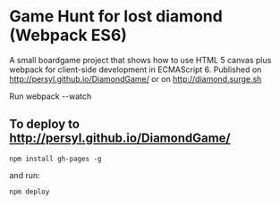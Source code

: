 # Game Hunt for lost diamond (Webpack ES6)

A small boardgame project that shows how to use HTML 5 canvas plus webpack for client-side development in ECMAScript 6.
Published on http://persyl.github.io/DiamondGame/ or on http://diamond.surge.sh

Run webpack --watch

## To deploy to http://persyl.github.io/DiamondGame/
```
npm install gh-pages -g
```
and run:
```
npm deploy
```